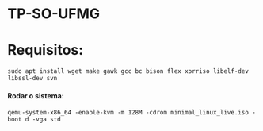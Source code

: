 # TP-SO-UFMG

# Requisitos:
```
sudo apt install wget make gawk gcc bc bison flex xorriso libelf-dev libssl-dev svn
```

#### Rodar o sistema:
```
qemu-system-x86_64 -enable-kvm -m 128M -cdrom minimal_linux_live.iso -boot d -vga std

```









